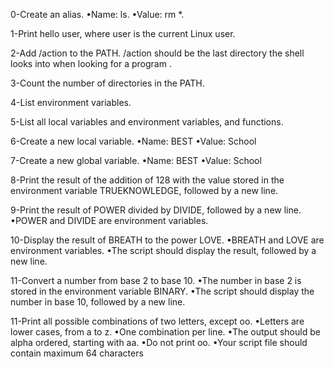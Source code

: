 0-Create an alias. •Name: ls. •Value: rm *.

1-Print hello user, where user is the current Linux user.

2-Add /action to the PATH. /action should be the last directory the shell looks into when looking for a program .

3-Count the number of directories in the PATH.

4-List environment variables.

5-List all local variables and environment variables, and functions.

6-Create a new local variable. 
•Name: BEST •Value: School

7-Create a new global variable.
•Name: BEST •Value: School

8-Print the result of the addition of 128 with the value stored in the environment variable TRUEKNOWLEDGE, followed by a new line.

9-Print the result of POWER divided by DIVIDE, followed by a new line.
•POWER and DIVIDE are environment variables.

10-Display the result of BREATH to the power LOVE.
•BREATH and LOVE are environment variables.
•The script should display the result, followed by a new line.

11-Convert a number from base 2 to base 10.
•The number in base 2 is stored in the environment variable BINARY.
•The script should display the number in base 10, followed by a new line.

11-Print all possible combinations of two letters, except oo.
•Letters are lower cases, from a to z.
•One combination per line.
•The output should be alpha ordered, starting with aa.
•Do not print oo.
•Your script file should contain maximum 64 characters
